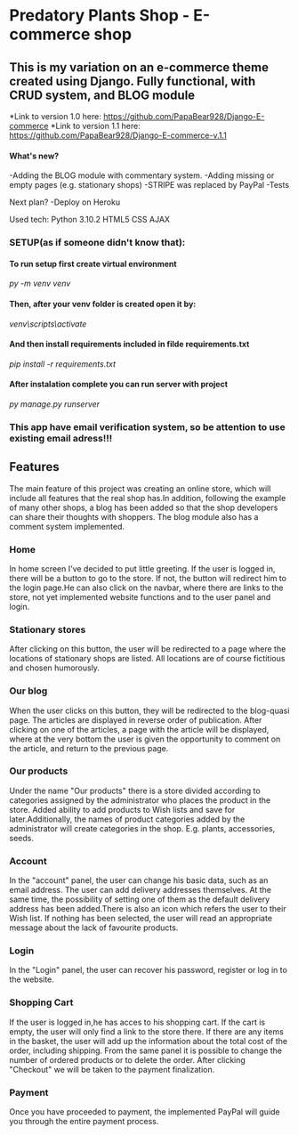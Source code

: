 <h1> Predatory Plants Shop - E-commerce shop </h1>
<h2> This is my variation on an e-commerce theme created using Django. Fully functional, with CRUD system, and BLOG module </h2>

*Link to version 1.0 here: https://github.com/PapaBear928/Django-E-commerce
*Link to version 1.1 here: https://github.com/PapaBear928/Django-E-commerce-v.1.1



<h4>What's new?</h4>
-Adding the BLOG module with commentary system.
-Adding missing or empty pages (e.g. stationary shops)
-STRIPE was replaced by PayPal
-Tests

Next plan?
-Deploy on Heroku

Used tech:
Python 3.10.2
HTML5
CSS
AJAX


<h3>SETUP(as if someone didn't know that):</h3>

<h4>To run setup first create virtual environment</h4>
<i>py -m venv venv</i>

<h4>Then, after your venv folder is created open it by: </h4>
<i>venv\scripts\activate</i>

<h4>And then install requirements included in filde requirements.txt </h4>
<i>pip install -r requirements.txt</i>

<h4>After instalation complete you can run server with project </h4>
<i>py manage.py runserver</i>

<h3>This app have email verification system, so be attention to use existing email adress!!!</h3>

<h2>Features</h2>
The main feature of this project was creating an online store, which will include all features that the real shop has.In addition, following the example of many other shops, a blog has been added so that the shop developers can share their thoughts with shoppers. The blog module also has a comment system implemented.

<h3>Home</h3>
In home screen I've decided to put little greeting. If the user is logged in, there will be a button to go to the store. If not, the button will redirect him to the login page.He can also click on the navbar, where there are links to the store, not yet implemented website functions and to the user panel and login.

<h3>Stationary stores</h3>
After clicking on this button, the user will be redirected to a page where the locations of stationary shops are listed. All locations are of course fictitious and chosen humorously.

<h3>Our blog</h3>
When the user clicks on this button, they will be redirected to the blog-quasi page. The articles are displayed in reverse order of publication. After clicking on one of the articles, a page with the article will be displayed, where at the very bottom the user is given the opportunity to comment on the article, and return to the previous page.

<h3>Our products</h3>
Under the name "Our products" there is a store divided according to categories assigned by the administrator who places the product in the store. Added ability to add products to Wish lists and save for later.Additionally, the names of product categories added by the administrator will create categories in the shop. E.g. plants, accessories, seeds.

<h3>Account</h3>
In the "account" panel, the user can change his basic data, such as an email address. The user can add delivery addresses themselves. At the same time, the possibility of setting one of them as the default delivery address has been added.There is also an icon which refers the user to their Wish list. If nothing has been selected, the user will read an appropriate message about the lack of favourite products.

<h3>Login</h3>
In the "Login" panel, the user can recover his password, register or log in to the website.

<h3>Shopping Cart</h3>
If the user is logged in,he has acces to his shopping cart. If the cart is empty, the user will only find a link to the store there. If there are any items in the basket, the user will add up the information about the total cost of the order, including shipping. From the same panel it is possible to change the number of ordered products or to delete the order. After clicking "Checkout" we will be taken to the payment finalization.

<h3>Payment</h3>
Once you have proceeded to payment, the implemented PayPal will guide you through the entire payment process.


